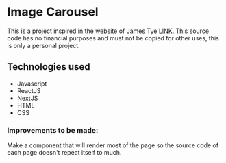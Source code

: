 <h1>Image Carousel</h1>
This is a project inspired in the website of James Tye <a href="https://jamestye.com/">LINK</a>.
This source code has no financial purposes and must not be copied for other uses, this is only
a personal project.
<h2>Technologies used</h2>
<ul>
  <li>Javascript</li>
  <li>ReactJS</li>
  <li>NextJS</li>
  <li>HTML</li>
  <li>CSS</li>
</ul>
<h3>Improvements to be made:</h3>
Make a component that will render most of the page so the source code of each
page doesn't repeat itself to much.
